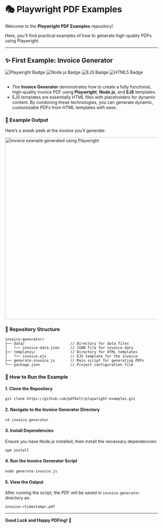 
# 🎭 Playwright PDF Examples

Welcome to the **Playwright PDF Examples** repository! 

Here, you'll find practical examples of how to generate
high-quality PDFs using Playwright. 

---

## ✨ First Example: Invoice Generator

<div>
    <img src="https://img.shields.io/badge/playwright-%23111111.svg?style=for-the-badge&logo=playwright&logoColor=white" alt="Playwright Badge">
    <img src="https://img.shields.io/badge/node.js-%2343853D.svg?style=for-the-badge&logo=node.js&logoColor=white" alt="Node.js Badge">
    <img src="https://img.shields.io/badge/EJS-%23000000.svg?style=for-the-badge&logo=javascript&logoColor=white" alt="EJS Badge">
    <img src="https://img.shields.io/badge/html5-%23E34F26.svg?style=for-the-badge&logo=html5&logoColor=white" alt="HTML5 Badge">
</div>

<br />

- The **Invoice Generator** demonstrates how to create a fully functional, high-quality invoice PDF using **Playwright**, **Node.js**, and **EJS** templates.  
- EJS templates are essentially HTML files with placeholders for dynamic content. By combining these technologies, you can generate dynamic, customizable PDFs from HTML templates with ease.

### 🎨 Example Output

Here’s a sneak peek at the invoice you’ll generate:

<img src="https://img.pdfbolt.com/invoice-example.png" width="600px" alt="Invoice example generated using Playwright">


### 📂 Repository Structure

```plaintext
invoice-generator/
├── data/                     // Directory for data files
│   └── invoice-data.json     // JSON file for invoice data
├── templates/                // Directory for HTML templates
│   └── invoice.ejs           // EJS template for the invoice
├── generate-invoice.js       // Main script for generating PDFs
└── package.json              // Project configuration file
```

### 🚀 How to Run the Example

#### 1. Clone the Repository

```plaintext
git clone https://github.com/pdfbolt/playwright-examples.git
```

#### 2. Navigate to the Invoice Generator Directory

```plaintext
cd invoice-generator
```

#### 3. Install Dependencies

Ensure you have Node.js installed, then install the necessary dependencies:

```plaintext
npm install
```

#### 4. Run the Invoice Generator Script

```plaintext
node generate-invoice.js
```

#### 5. View the Output

After running the script, the PDF will be saved in `invoice-generator` directory as:

```plaintext
invoice-<timestamp>.pdf
```

[//]: # (### 📖 Learn More: Full Tutorial)

[//]: # ()
[//]: # (For a detailed walkthrough of this example, check out the accompanying article:)

[//]: # ([How to Generate PDFs in 2025]&#40;https://pdfbolt.com/blog/how-to-generate-pdfs-in-2025&#41;)

---

**Good Luck and Happy PDFing! 🚀**
